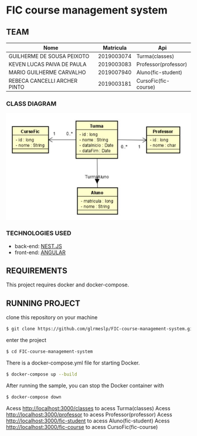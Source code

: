 # FIC course management system

## TEAM

|Nome|Matricula|Api|
|-|-|-|
|GUILHERME DE SOUSA PEIXOTO| 2019003074 | Turma(classes) |
|KEVEN LUCAS PAIVA DE PAULA| 2019003083 | Professor(professor) |
|MARIO GUILHERME CARVALHO| 2019007940 | Aluno(fic-student) |
|REBECA CANCELLI ARCHER PINTO| 2019003181 | CursoFic(fic-course) |

### CLASS DIAGRAM
![diagram](diagramaDeClasses.png)

### TECHNOLOGIES USED
* back-end: [NEST.JS](https://nestjs.com/)
* front-end: [ANGULAR](https://angular.io/)

## REQUIREMENTS 
This project requires docker and docker-compose.

## RUNNING PROJECT
clone this repository on your machine 
```bash
$ git clone https://github.com/glrmeslp/FIC-course-management-system.git
```
enter the project 
```bash
$ cd FIC-course-management-system
```
There is a docker-compose.yml file for starting Docker.

```bash
$ docker-compose up --build

```

After running the sample, you can stop the Docker container with

```bash
$ docker-compose down
```
Acess [http://localhost:3000/classes](http://localhost:3000/classes) to acess Turma(classes)
Acess [http://localhost:3000/professor](http://localhost:3000/professor) to acess Professor(professor)
Acess [http://localhost:3000/fic-student](http://localhost:3000/fic-student) to acess Aluno(fic-student)
Acess [http://localhost:3000/fic-course](http://localhost:3000/fic-course) to acess CursoFic(fic-course)

